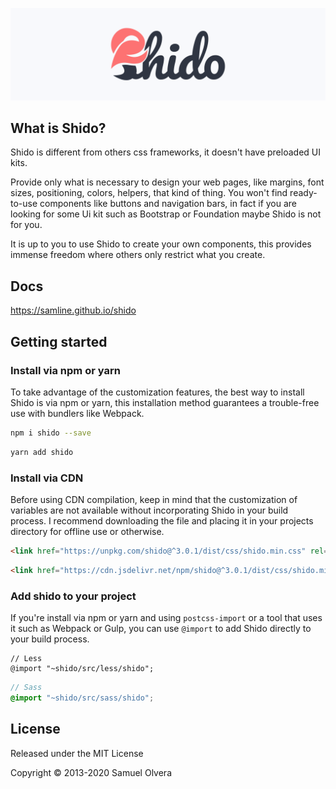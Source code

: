 [![image](https://github.com/samline/shido/raw/master/shido-share.png)](<https://samline.github.io/shido>)

## What is Shido?
Shido is different from others css frameworks, it doesn't have preloaded UI kits.

Provide only what is necessary to design your web pages, like margins, font sizes, positioning, colors, helpers, that kind of thing. You won't find ready-to-use components like buttons and navigation bars, in fact if you are looking for some Ui kit such as Bootstrap or Foundation maybe Shido is not for you.

It is up to you to use Shido to create your own components, this provides immense freedom where others only restrict what you create.

## Docs
<https://samline.github.io/shido>

## Getting started

### Install via npm or yarn
To take advantage of the customization features, the best way to install Shido is via npm or yarn, this installation method guarantees a trouble-free use with bundlers like Webpack.

```bash
npm i shido --save
```
```bash
yarn add shido
```

### Install via CDN
Before using CDN compilation, keep in mind that the customization of variables are not available without incorporating Shido in your build process. I recommend downloading the file and placing it in your projects directory for offline use or otherwise.

```html
<link href="https://unpkg.com/shido@^3.0.1/dist/css/shido.min.css" rel="stylesheet">
```

```html
<link href="https://cdn.jsdelivr.net/npm/shido@^3.0.1/dist/css/shido.min.css" rel="stylesheet">
```

### Add shido to your project
If you're install via npm or yarn and using `postcss-import` or a tool that uses it such as Webpack or Gulp, you can use `@import` to add Shido directly to your build process.

```less
// Less
@import "~shido/src/less/shido";
```

```scss
// Sass
@import "~shido/src/sass/shido";
```

## License
Released under the MIT License

Copyright © 2013-2020 Samuel Olvera
